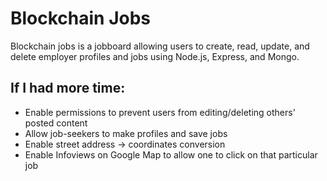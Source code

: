# Blockchain Jobs

Blockchain jobs is a jobboard allowing users to create, read, update, and delete employer profiles and jobs using Node.js, Express, and Mongo. 

## If I had more time:

* Enable permissions to prevent users from editing/deleting others' posted content
* Allow job-seekers to make profiles and save jobs
* Enable street address -> coordinates conversion 
* Enable Infoviews on Google Map to allow one to click on that particular job
